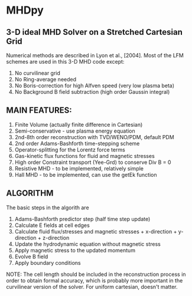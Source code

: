 # MHDpy
##            3-D ideal MHD Solver on a Stretched Cartesian Grid
Numerical methods are described in Lyon et al., [2004]. Most of the LFM schemes are used in this 3-D MHD code except:
   1. No curvilinear grid
   2. No Ring-average needed
   3. No Boris-correction for high Alfven speed (very low plasma beta)
   4. No Background B field subtraction (high order Gaussin integral)

##  MAIN FEATURES:

  1. Finite Volume (actually finite difference in Cartesian)
  2. Semi-conservative - use plasma energy equation
  3. 2nd-8th order reconstruction with TVD/WENO/PDM, default PDM
  4. 2nd order Adams-Bashforth time-stepping scheme
  5. Operator-splitting for the Lorentz force terms
  6. Gas-kinetic flux functions for fluid and magnetic stresses
  7. High order Constraint transport (Yee-Grd) to conserve Div B = 0
  8. Resistive MHD - to be implemented, relatively simple
  9. Hall MHD - to be implemented, can use the getEk function

##   ALGORITHM
The basic steps in the algorith are
  1. Adams-Bashforth predictor step (half time step update)
  2. Calculate E fields at cell edges
  3. Calculate fluid flux/stresses and magnetic stresses
    +  x-direction 
    +  y-direction
    + z-direction
  4. Update the hydrodynamic equation without magnetic stress
  5. Apply magnetic stress to the updated momentum
  6. Evolve B field 
  7. Apply boundary conditions

NOTE: The cell length should be included in the reconstruction process in order to obtain formal accuracy, which is probably more important in the curvilinear version of the solver. For uniform cartesian, doesn't matter.

